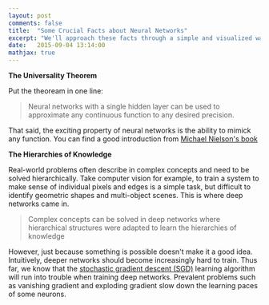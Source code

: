 ```yaml
---
layout: post
comments: false
title:  "Some Crucial Facts about Neural Networks"
excerpt: "We'll approach these facts through a simple and visualized way  rather than going deep in math."
date:   2015-09-04 13:14:00
mathjax: true
---
```



**The Universality Theorem**

Put the theoream in one line:

> Neural networks with a single hidden layer can be used to approximate any continuous function to any desired precision.

That said, the exciting property of neural networks is the ability to mimick any function. 
You can find a good introduction from [Michael Nielson's book](http://neuralnetworksanddeeplearning.com/chap5.html)


**The Hierarchies of Knowledge**

Real-world problems often describe in complex concepts and need to be solved hierarchically. 
Take computer vision for example, to train a system to make sense of individual pixels and edges is a simple task, but difficult to identify geometric shapes and multi-object scenes. 
This is where deep networks came in.

> Complex concepts can be solved in deep networks where hierarchical structures were adapted to learn the hierarchies of knowledge


However, just because something is possible doesn't make it a good idea. 
Intuitively, deeper networks should become increasingly hard to train. 
Thus far, we know that the [stochastic gradient descent (SGD)](https://en.wikipedia.org/wiki/Stochastic_gradient_descent) learning algorithm will run into trouble when training deep networks. 
Prevalent problems such as vanishing gradient and exploding gradient slow down the learning paces of some neurons.











